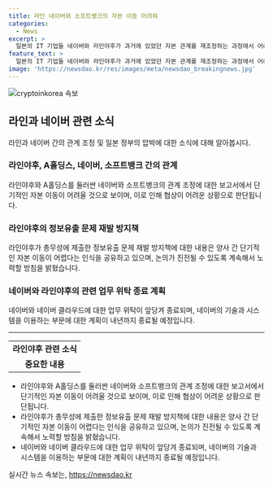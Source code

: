 ```yaml
---
title: 라인 네이버와 소프트뱅크의 자본 이동 어려워
categories:
  - News
excerpt: >
  일본의 IT 기업들 네이버와 라인야후가 과거에 있었던 자본 관계를 재조정하는 과정에서 어려움을 겪고 있습니다. 이는 일본 정부의 강력한 간섭과 지분 매각 요구에 따른 결과로 보입니다. 네이버는 라인의 성공을 토대로 동남아시아 사업을 성공적으로 확장했지만, 라인야후의 상황에 대응하며 소프트뱅크와의 협상이 추정보다 길어질 것으로 보입니다. 때문에 라인야후는 네이버와의 네트워크 분리와 2026년 3월까지의 기술 및 시스템 중단 등을 결정했습니다.
feature_text: >
  일본의 IT 기업들 네이버와 라인야후가 과거에 있었던 자본 관계를 재조정하는 과정에서 어려움을 겪고 있습니다. 이는 일본 정부의 강력한 간섭과 지분 매각 요구에 따른 결과로 보입니다. 네이버는 라인의 성공을 토대로 동남아시아 사업을 성공적으로 확장했지만, 라인야후의 상황에 대응하며 소프트뱅크와의 협상이 추정보다 길어질 것으로 보입니다. 때문에 라인야후는 네이버와의 네트워크 분리와 2026년 3월까지의 기술 및 시스템 중단 등을 결정했습니다.
image: 'https://newsdao.kr/res/images/meta/newsdao_breakingnews.jpg'
---
```


<p><img src="https://newsdao.kr/res/images/meta/newsdao_breakingnews.jpg" alt="cryptoinkorea 속보" /></p>

<h2 data-ke-size="size26">라인과 네이버 관련 소식</h2>

<p data-ke-size="size16">라인과 네이버 간의 관계 조정 및 일본 정부의 압박에 대한 소식에 대해 알아봅시다.</p>

<h3>라인야후, A홀딩스, 네이버, 소프트뱅크 간의 관계</h3>

<p data-ke-size="size16">라인야후와 A홀딩스를 둘러싼 네이버와 소프트뱅크의 관계 조정에 대한 보고서에서 단기적인 자본 이동이 어려울 것으로 보이며, 이로 인해 협상이 어려운 상황으로 판단됩니다.</p>

<h3>라인야후의 정보유출 문제 재발 방지책</h3>

<p data-ke-size="size16">라인야후가 총무성에 제출한 정보유출 문제 재발 방지책에 대한 내용은 양사 간 단기적인 자본 이동이 어렵다는 인식을 공유하고 있으며, 논의가 진전될 수 있도록 계속해서 노력할 방침을 밝혔습니다.</p>

<h3>네이버와 라인야후의 관련 업무 위탁 종료 계획</h3>

<p data-ke-size="size16">네이버와 네이버 클라우드에 대한 업무 위탁이 앞당겨 종료되며, 네이버의 기술과 시스템을 이용하는 부문에 대한 계획이 내년까지 종료될 예정입니다.</p>

<hr>

<table>
  <tbody>
    <tr>
      <td style="text-align: center; height: 17px;"><b>라인야후 관련 소식</b></td>
    </tr>
    <tr>
      <td style="text-align: center; height: 17px;"><b>중요한 내용</b></td>
    </tr>
  </tbody>
</table>

<ul>
  <li>라인야후와 A홀딩스를 둘러싼 네이버와 소프트뱅크의 관계 조정에 대한 보고서에서 단기적인 자본 이동이 어려울 것으로 보이며, 이로 인해 협상이 어려운 상황으로 판단됩니다.</li>
  <li>라인야후가 총무성에 제출한 정보유출 문제 재발 방지책에 대한 내용은 양사 간 단기적인 자본 이동이 어렵다는 인식을 공유하고 있으며, 논의가 진전될 수 있도록 계속해서 노력할 방침을 밝혔습니다.</li>
  <li>네이버와 네이버 클라우드에 대한 업무 위탁이 앞당겨 종료되며, 네이버의 기술과 시스템을 이용하는 부문에 대한 계획이 내년까지 종료될 예정입니다.</li>
</ul>
실시간 뉴스 속보는, <a href="https://newsdao.kr" rel="dofollow">https://newsdao.kr</a>


